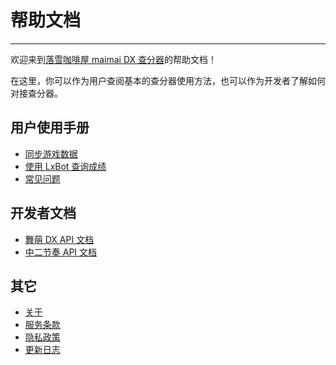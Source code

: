 # 帮助文档

---

欢迎来到[落雪咖啡屋 maimai DX 查分器](/)的帮助文档！

在这里，你可以作为用户查阅基本的查分器使用方法，也可以作为开发者了解如何对接查分器。

## 用户使用手册

- [同步游戏数据](/docs/sync)
- [使用 LxBot 查询成绩](/docs/lxbot)
- [常见问题](/docs/faq)

## 开发者文档

- [舞萌 DX API 文档](/docs/api/maimai)
- [中二节奏 API 文档](/docs/api/chunithm)

## 其它

- [关于](/docs/about)
- [服务条款](/docs/terms-of-use)
- [隐私政策](/docs/privacy-policy)
- [更新日志](/docs/changelog)
